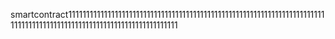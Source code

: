 smartcontract11111111111111111111111111111111111111111111111111111111111111111111111111111111111111111111111111111111111111111111111
